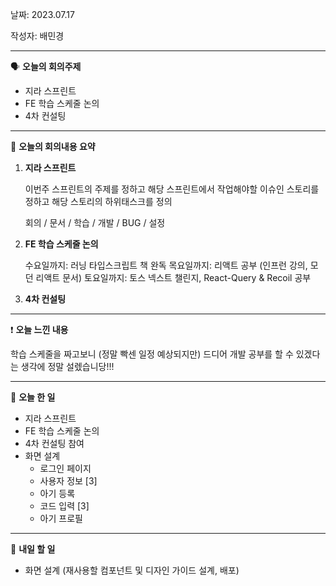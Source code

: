 날짜: 2023.07.17

작성자: 배민경

---

<aside>

🗣 **오늘의 회의주제**

</aside>

- 지라 스프린트
- FE 학습 스케줄 논의
- 4차 컨설팅

---

<aside>

🎢 **오늘의 회의내용 요약**

</aside>

1. **지라 스프린트**
    
    이번주 스프린트의 주제를 정하고 해당 스프린트에서 작업해야할 이슈인 스토리를 정하고 해당 스토리의 하위태스크를 정의
    
    회의 / 문서 / 학습 / 개발 / BUG / 설정
    
2. **FE 학습 스케줄 논의**
    
    수요일까지: 러닝 타입스크립트 책 완독
    목요일까지: 리액트 공부 (인프런 강의, 모던 리액트 문서)
    토요일까지: 토스 넥스트 챌린지, React-Query & Recoil 공부
    
3. **4차 컨설팅** 

---

<aside>

❗ **오늘 느낀 내용**

</aside>

학습 스케줄을 짜고보니 (정말 빡센 일정 예상되지만) 드디어 개발 공부를 할 수 있겠다는 생각에 정말 설렜습니당!!! 

---

<aside>

🎵 **오늘 한 일**

</aside>

- 지라 스프린트
- FE 학습 스케줄 논의
- 4차 컨설팅 참여
- 화면 설계 
    - 로그인 페이지 
    - 사용자 정보 [3] 
    - 아기 등록 
    - 코드 입력 [3] 
    - 아기 프로필

---

<aside>

🥊 **내일 할 일**

</aside>

- 화면 설계 (재사용할 컴포넌트 및 디자인 가이드 설계, 배포)